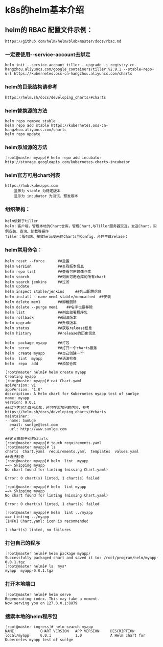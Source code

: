 #  k8s的helm基本介绍
## helm的 RBAC 配置文件示例：
	https://github.com/helm/helm/blob/master/docs/rbac.md
	
### 一定要使用--service-account去绑定
	helm init --service-account tiller --upgrade -i registry.cn-hangzhou.aliyuncs.com/google_containers/tiller:v2.9.1 --stable-repo-url https://kubernetes.oss-cn-hangzhou.aliyuncs.com/charts


### helm的目录结构请参考
	https://helm.sh/docs/developing_charts/#charts

### helm替换源的方法
	helm repo remove stable
	helm repo add stable https://kubernetes.oss-cn-hangzhou.aliyuncs.com/charts
	helm repo update

### helm添加源的方法
	[root@master myapp]# helm repo add incubator http://storage.googleapis.com/kubernetes-charts-incubator

### helm官方可用chart列表
	https://hub.kubeapps.com
		显示为 stable 为稳定版本
		显示为 incubator 为测试，预发版本


### 组织架构：
	helm依赖于tiller
	helm：客户端，管理本地的Chart仓库，管理Chart,与Tiller服务器交互，发送Chart，实例安装、查询、卸载等操作
	Tiller：服务端，接收helm发来的Charts与Config，合并生成relase；
	
	
### helm常用命令：
	helm reset --force		##重置
	helm version 			##查看版本信息
	helm repo list			##查看可用镜像仓库
	helm search				##列出可用仓库的所有chart
	helm search jenkins		##过滤
	helm update
	helm inspect stable/jenkins		##列出配置信息
	helm install --name mem1 stable/memcached  ##安装
	helm delete mem1		##卸载删除
	helm delete --purge mem1	##名字也要移除
	helm list				##列出部署程序包
	helm rollback			##回滚版本
	helm upgrade			##升级版本
	helm status				##获取release信息
	helm history			##release的历史信息
	
	helm  package myapp		##打包
	helm  serve				##打开一个charts服务
	helm  create myapp		##自己创建一个
	helm  lint  myapp		##语法检查
	helm  repo  add			##添加仓库  
	
```	
[root@master helm]# helm create myapp
Creating myapp
[root@master myapp]# cat Chart.yaml 
apiVersion: v1
appVersion: "1.0"
description: A Helm chart for Kubernetes myapp test of sunlge
name: myapp
version: 0.0.1
##以下内容为自己添加，还可在添加别的内容，参考https://helm.sh/docs/developing_charts/#charts
maintainer:
- name: SunLge
  email: sunlge@test.com
  url: http://www.sunlge.com

##定义依赖于别的charts	
[root@master myapp]# touch requirements.yaml	
[root@master myapp]# ls
charts  Chart.yaml  requirements.yaml  templates  values.yaml
##语法检查
[root@master myapp]# helm  lint  myapp
==> Skipping myapp
No chart found for linting (missing Chart.yaml)

Error: 0 chart(s) linted, 1 chart(s) failed

[root@master myapp]# helm  lint myapp
==> Skipping myapp
No chart found for linting (missing Chart.yaml)

Error: 0 chart(s) linted, 1 chart(s) failed

[root@master myapp]# helm  lint ../myapp
==> Linting ../myapp
[INFO] Chart.yaml: icon is recommended

1 chart(s) linted, no failures	
```	
### 打包自己的程序
```
[root@master helm]# helm package myapp/
Successfully packaged chart and saved it to: /root/program/helm/myapp-0.0.1.tgz
[root@master helm]# ls  mya*
myapp  myapp-0.0.1.tgz  
```
### 打开本地端口
```
[root@master helm]# helm serve
Regenerating index. This may take a moment.
Now serving you on 127.0.0.1:8879
```	
### 搜索本地的helm程序包
```
[root@master ingress]# helm search myapp
NAME            CHART VERSION   APP VERSION     DESCRIPTION                                     
local/myapp     0.0.1           1.0             A Helm chart for Kubernetes myapp test of sunlge
```	
